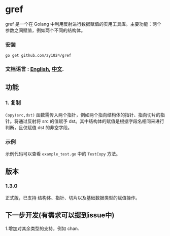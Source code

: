 # gref
gref 是一个在 Golang 中利用反射进行数据赋值的实用工具库。主要功能：两个参数之间赋值，例如两个不同的结构体。


### 安装
```
go get github.com/zy1024/gref
```

### 文档语言 : **[English](README.md), [中文](README_CN.md).**

## 功能

### 1. 复制
`Copy(src,dst)` 函数需传入两个指针，例如两个指向结构体的指针、指向切片的指针。将通过反射将 src 的值赋予 dst。其中结构体的赋值是根据字段名相同来进行判断，且仅赋值 dst 的非空字段。

### 示例
示例代码可以查看 `example_test.go` 中的 `TestCopy` 方法。

## 版本
### 1.3.0 
正式版，已支持 结构体、指针、切片以及基础数据类型的赋值操作。

## 下一步开发(有需求可以提到issue中)
1.增加对其余类型的支持，例如 chan.
